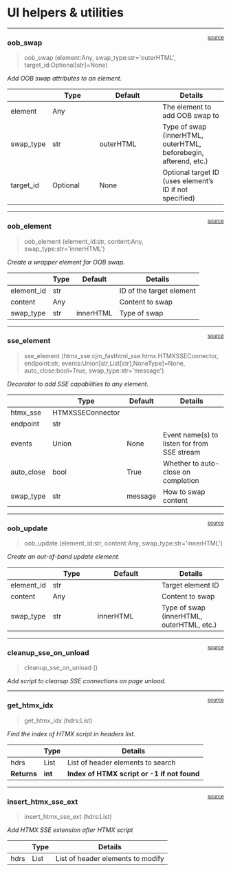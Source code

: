 # UI helpers & utilities


<!-- WARNING: THIS FILE WAS AUTOGENERATED! DO NOT EDIT! -->

------------------------------------------------------------------------

<a
href="https://github.com/cj-mills/cjm-fasthtml-sse/blob/main/cjm_fasthtml_sse/helpers.py#L17"
target="_blank" style="float:right; font-size:smaller">source</a>

### oob_swap

>  oob_swap (element:Any, swap_type:str='outerHTML',
>                target_id:Optional[str]=None)

*Add OOB swap attributes to an element.*

<table>
<colgroup>
<col style="width: 6%" />
<col style="width: 25%" />
<col style="width: 34%" />
<col style="width: 34%" />
</colgroup>
<thead>
<tr>
<th></th>
<th><strong>Type</strong></th>
<th><strong>Default</strong></th>
<th><strong>Details</strong></th>
</tr>
</thead>
<tbody>
<tr>
<td>element</td>
<td>Any</td>
<td></td>
<td>The element to add OOB swap to</td>
</tr>
<tr>
<td>swap_type</td>
<td>str</td>
<td>outerHTML</td>
<td>Type of swap (innerHTML, outerHTML, beforebegin, afterend,
etc.)</td>
</tr>
<tr>
<td>target_id</td>
<td>Optional</td>
<td>None</td>
<td>Optional target ID (uses element’s ID if not specified)</td>
</tr>
</tbody>
</table>

------------------------------------------------------------------------

<a
href="https://github.com/cj-mills/cjm-fasthtml-sse/blob/main/cjm_fasthtml_sse/helpers.py#L30"
target="_blank" style="float:right; font-size:smaller">source</a>

### oob_element

>  oob_element (element_id:str, content:Any, swap_type:str='innerHTML')

*Create a wrapper element for OOB swap.*

<table>
<thead>
<tr>
<th></th>
<th><strong>Type</strong></th>
<th><strong>Default</strong></th>
<th><strong>Details</strong></th>
</tr>
</thead>
<tbody>
<tr>
<td>element_id</td>
<td>str</td>
<td></td>
<td>ID of the target element</td>
</tr>
<tr>
<td>content</td>
<td>Any</td>
<td></td>
<td>Content to swap</td>
</tr>
<tr>
<td>swap_type</td>
<td>str</td>
<td>innerHTML</td>
<td>Type of swap</td>
</tr>
</tbody>
</table>

------------------------------------------------------------------------

<a
href="https://github.com/cj-mills/cjm-fasthtml-sse/blob/main/cjm_fasthtml_sse/helpers.py#L43"
target="_blank" style="float:right; font-size:smaller">source</a>

### sse_element

>  sse_element (htmx_sse:cjm_fasthtml_sse.htmx.HTMXSSEConnector,
>                   endpoint:str, events:Union[str,List[str],NoneType]=None,
>                   auto_close:bool=True, swap_type:str='message')

*Decorator to add SSE capabilities to any element.*

<table>
<thead>
<tr>
<th></th>
<th><strong>Type</strong></th>
<th><strong>Default</strong></th>
<th><strong>Details</strong></th>
</tr>
</thead>
<tbody>
<tr>
<td>htmx_sse</td>
<td>HTMXSSEConnector</td>
<td></td>
<td></td>
</tr>
<tr>
<td>endpoint</td>
<td>str</td>
<td></td>
<td></td>
</tr>
<tr>
<td>events</td>
<td>Union</td>
<td>None</td>
<td>Event name(s) to listen for from SSE stream</td>
</tr>
<tr>
<td>auto_close</td>
<td>bool</td>
<td>True</td>
<td>Whether to auto-close on completion</td>
</tr>
<tr>
<td>swap_type</td>
<td>str</td>
<td>message</td>
<td>How to swap content</td>
</tr>
</tbody>
</table>

------------------------------------------------------------------------

<a
href="https://github.com/cj-mills/cjm-fasthtml-sse/blob/main/cjm_fasthtml_sse/helpers.py#L71"
target="_blank" style="float:right; font-size:smaller">source</a>

### oob_update

>  oob_update (element_id:str, content:Any, swap_type:str='innerHTML')

*Create an out-of-band update element.*

<table>
<colgroup>
<col style="width: 6%" />
<col style="width: 25%" />
<col style="width: 34%" />
<col style="width: 34%" />
</colgroup>
<thead>
<tr>
<th></th>
<th><strong>Type</strong></th>
<th><strong>Default</strong></th>
<th><strong>Details</strong></th>
</tr>
</thead>
<tbody>
<tr>
<td>element_id</td>
<td>str</td>
<td></td>
<td>Target element ID</td>
</tr>
<tr>
<td>content</td>
<td>Any</td>
<td></td>
<td>Content to swap</td>
</tr>
<tr>
<td>swap_type</td>
<td>str</td>
<td>innerHTML</td>
<td>Type of swap (innerHTML, outerHTML, etc.)</td>
</tr>
</tbody>
</table>

------------------------------------------------------------------------

<a
href="https://github.com/cj-mills/cjm-fasthtml-sse/blob/main/cjm_fasthtml_sse/helpers.py#L80"
target="_blank" style="float:right; font-size:smaller">source</a>

### cleanup_sse_on_unload

>  cleanup_sse_on_unload ()

*Add script to cleanup SSE connections on page unload.*

------------------------------------------------------------------------

<a
href="https://github.com/cj-mills/cjm-fasthtml-sse/blob/main/cjm_fasthtml_sse/helpers.py#L87"
target="_blank" style="float:right; font-size:smaller">source</a>

### get_htmx_idx

>  get_htmx_idx (hdrs:List)

*Find the index of HTMX script in headers list.*

<table>
<thead>
<tr>
<th></th>
<th><strong>Type</strong></th>
<th><strong>Details</strong></th>
</tr>
</thead>
<tbody>
<tr>
<td>hdrs</td>
<td>List</td>
<td>List of header elements to search</td>
</tr>
<tr>
<td><strong>Returns</strong></td>
<td><strong>int</strong></td>
<td><strong>Index of HTMX script or -1 if not found</strong></td>
</tr>
</tbody>
</table>

------------------------------------------------------------------------

<a
href="https://github.com/cj-mills/cjm-fasthtml-sse/blob/main/cjm_fasthtml_sse/helpers.py#L94"
target="_blank" style="float:right; font-size:smaller">source</a>

### insert_htmx_sse_ext

>  insert_htmx_sse_ext (hdrs:List)

*Add HTMX SSE extension after HTMX script*

<table>
<thead>
<tr>
<th></th>
<th><strong>Type</strong></th>
<th><strong>Details</strong></th>
</tr>
</thead>
<tbody>
<tr>
<td>hdrs</td>
<td>List</td>
<td>List of header elements to modify</td>
</tr>
</tbody>
</table>
